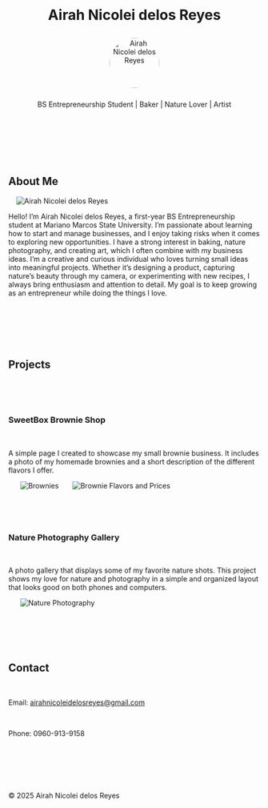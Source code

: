 <!DOCTYPE html>
<html lang="en">
<head>
  <meta charset="UTF-8" />
  <meta name="viewport" content="width=device-width, initial-scale=1.0"/>
  <title>Airah Nicolei delos Reyes - Portfolio</title>
  <style>
    body {
      font-family: 'Segoe UI', sans-serif;
      margin: 0;
      padding: 0;
      background-color:#BCAAA4; /* warm minimal background */
      color: #2e2e2e;
    }

    header {
      background-color: #E0E0E0;
      padding: 20px;
      text-align: center;
      border-bottom: 2px solid #eaeaea;
    }

    h1 {
      margin: 0;
      font-size: 2em;
      color: #333333;
    }

    h2 {
      color: #444;
    }

    section {
      padding: 20px;
      background-color: #ffffff;
      margin: 20px auto;
      max-width: 900px;
      border-radius: 10px;
      box-shadow: 0 4px 10px rgba(0, 0, 0, 0.05);
    }

    img {
      max-width: 100%;
      height: auto;
      border-radius: 8px;
      display: block;
      margin: 0 auto 15px;
    }

    .project {
      margin-bottom: 30px;
    }

    .project img {
      max-width: 300px;
      border: 1px solid #ddd;
      background-color: #f8f8f8;
    }

    footer {
      text-align: center;
      padding: 15px;
      background-color: #fafafa;
      font-size: 0.9em;
      color: #777;
      border-top: 1px solid #eee;
    }

    a {
      color: #3083dc;
      text-decoration: none;
    }

    a:hover {
      text-decoration: underline;
    }

    @media (max-width: 768px) {
      section {
        margin: 10px;
        padding: 15px;
      }
      .project img {
        max-width: 100%;
      }
    }
  </style>
</head>
<body>

  <header>
    <h1>Airah Nicolei delos Reyes</h1>
    <img src="Avatar_.jpg" alt="Airah Nicolei delos Reyes" style="width: 100px; height: 100px; border-radius: 50%; object-fit: cover; margin: 10px 0;">
    <p>BS Entrepreneurship Student | Baker | Nature Lover | Artist</p>
</header>

  <section id="about">
    <h2>About Me</h2>
    <img src="avatar.jpg" alt="Airah Nicolei delos Reyes">
    <p>Hello! I’m Airah Nicolei delos Reyes, a first-year BS Entrepreneurship student at Mariano Marcos State University. I’m passionate about learning how to start and manage businesses, and I enjoy taking risks when it comes to exploring new opportunities. I have a strong interest in baking, nature photography, and creating art, which I often combine with my business ideas. I’m a creative and curious individual who loves turning small ideas into meaningful projects. Whether it’s designing a product, capturing nature’s beauty through my camera, or experimenting with new recipes, I always bring enthusiasm and attention to detail. My goal is to keep growing as an entrepreneur while doing the things I love.</p>
  </section>

  <section id="projects">
    <h2>Projects</h2>

    <div class="project">
      <h3>SweetBox Brownie Shop</h3>
      <p>A simple page I created to showcase my small brownie business. It includes a photo of my homemade brownies and a short description of the different flavors I offer.</p>
      <img src="Brownies.jpg" alt="Brownies">
      <img src="Brownie_flavors.jpg" alt="Brownie Flavors and Prices">
    </div>

    <div class="project">
      <h3>Nature Photography Gallery</h3>
      <p>A photo gallery that displays some of my favorite nature shots. This project shows my love for nature and photography in a simple and organized layout that looks good on both phones and computers.</p>
      <img src="Nature.jpg" alt="Nature Photography">
    </div>
  </section>

  <section id="contact">
    <h2>Contact</h2>
    <p>Email: <a href="mailto:airahnicoleidelosreyes@gmail.com">airahnicoleidelosreyes@gmail.com</a></p>
    <p>Phone: 0960-913-9158</p>
  </section>

  <footer>
    <p>&copy; 2025 Airah Nicolei delos Reyes</p>
  </footer>

</body>
</html>
